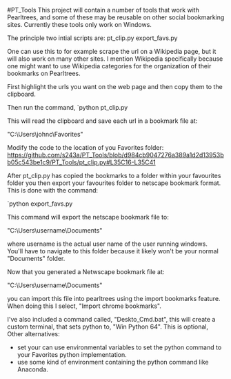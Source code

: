 #PT_Tools
This project will contain a number of tools that work with Pearltrees, and some of these may be reusable on other social bookmarking sites. Currently these tools only work on Windows. 

The principle two intial scripts are:
pt_clip.py
export_favs.py

One can use this to for example scrape the url on a Wikipedia page, but it will also work on many other sites. I mention Wikipedia specifically because one might want to use Wikipedia categories for the organization of their bookmarks on Pearltrees.

First highlight the urls you want on the web page and then copy them to the clipboard. 

Then run the command,
`python pt_clip.py

This will read the clipboard and save each url in a bookmark file at:

"C:\Users\johnc\Favorites"

Modify the code to the location of you Favorites folder:
https://github.com/s243a/PT_Tools/blob/d984cb9047276a389a1d2d13953bb05c543be1c9/PT_Tools/pt_clip.py#L35C16-L35C41

After pt_clip.py has copied the bookmarks to a folder within your favourites folder you then export your favourites folder to netscape bookmark format. This is done with the command:

`python export_favs.py

This command will export the netscape bookmark file to:

"C:\Users\username\Documents"

where username is the actual user name of the user running windows. You'll have to navigate to this folder because it likely won't be your normal "Documents" folder.

Now that you generated a Netwscape bookmark file at:

"C:\Users\username\Documents"

you can import this file into pearltrees using the import bookmarks feature. When doing this I select, "Import chrome bookmarks".  

I've also included a command called, "Deskto_Cmd.bat", this will create a custom terminal, that sets python to, "Win Python 64". This is optional, Other alternatives:

- set your can use environmental variables to set the python command to your Favorites python implementation.
- use some kind of environment containing the python command like Anaconda. 